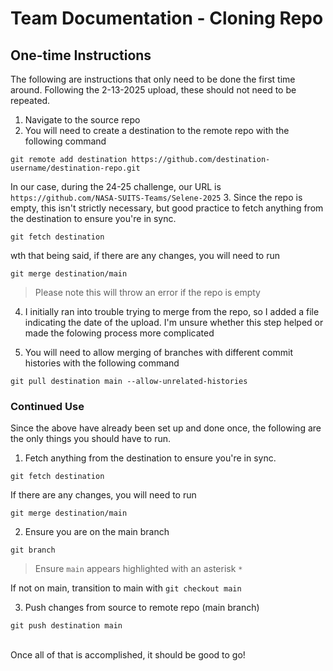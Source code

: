 # Team Documentation - Cloning Repo

## One-time Instructions
The following are instructions that only need to be done the first time around. Following the 2-13-2025 upload, these should not need to be repeated.

1. Navigate to the source repo
2. You will need to create a destination to the remote repo with the following command
```
git remote add destination https://github.com/destination-username/destination-repo.git
```
In our case, during the 24-25 challenge, our URL is `https://github.com/NASA-SUITS-Teams/Selene-2025`
3. Since the repo is empty, this isn't strictly necessary, but good practice to fetch anything from the destination to ensure you're in sync.
```
git fetch destination
```
wth that being said, if there are any changes, you will need to run
```
git merge destination/main
```
> Please note this will throw an error if the repo is empty

4. I initially ran into trouble trying to merge from the repo, so I added a file indicating the date of the upload. I'm unsure whether this step helped or made the folowing process more complicated

5. You will need to allow merging of branches with different commit histories with the following command
```
git pull destination main --allow-unrelated-histories
```
### Continued Use
Since the above have already been set up and done once, the following are the only things you should have to run.

1. Fetch anything from the destination to ensure you're in sync.
```
git fetch destination
```
If there are any changes, you will need to run
```
git merge destination/main
```

2. Ensure you are on the main branch
```
git branch
```
> Ensure `main` appears highlighted with an asterisk `*`

If not on main, transition to main with `git checkout main`

3. Push changes from source to remote repo (main branch)
```
git push destination main
```

<br>
Once all of that is accomplished, it should be good to go!